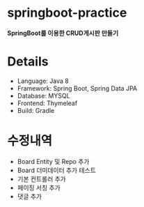 # springboot-practice

**SpringBoot를 이용한 CRUD게시판 만들기**

# Details

- Language: Java 8 
- Framework: Spring Boot, Spring Data JPA
- Database: MYSQL
- Frontend: Thymeleaf
- Build: Gradle

# 수정내역 

- Board Entity 및 Repo 추가
- Board 더미데이터 추가 테스트
- 기본 컨트롤러 추가
- 페이징 서칭 추가
- 댓글 추가

